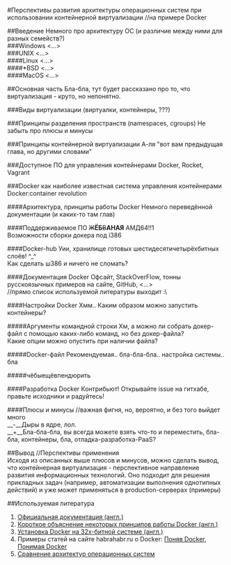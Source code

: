 #Перспективы развития архитектуры операционных систем при использовании контейнерной виртуализации
//на примере Docker

##Введение
Немного про архитектуру ОС (и различие между ними для разных семейств?)  
###Windows
<...>  
###UNIX
<...>  
####Linux
<...>  
####*BSD
<...>  
####MacOS
<...>  

##Основная часть
Бла-бла, тут будет рассказано про то, что виртуализация - круто, но непонятно.  


###Виды виртуализации
(виртуалки, контейнеры, ???)  

###Принципы разделения пространств (namespaces, cgroups)
Не забыть про плюсы и минусы  

###Принципы контейнерной виртуализации
А-ля "вот вам предыдущая глава, но другими словами"  

###Доступное ПО для управления контейнерами
Docker, Rocket, Vagrant  

###Docker как наиболее известная система управления контейнерами
Docker:container revolution  


####Архитектура, принципы работы Docker
Немного переведённой документации (и каких-то там глав)  

####Поддерживаемое ПО
~~Ж~~**ЁБ**~~В~~**АНАЯ** АМД64!!1  
Возможности сборки докера под i386  

####Docker-hub
Уии, хранилище готовых шестидесятичетырёхбитных слоёв! ^_^  
Как сделать ш386 и ничего не сломать?  

####Документация Docker
Офсайт, StackOverFlow, тонны русскоязычных примеров на сайте, GitHub, <...>  
//прямо список используемой литературы выходит :\  

####Настройки Docker
Хмм.. Каким образом можно запустить контейнеры?  


#####Аргументы командной строки
Хм, а можно ли собрать докер-файл с помощью каких-либо команд, но без докер-файла?  
Какие опции можно опустить при наличии файла?  

#####Docker-файл
Рекомендуемая.. бла-бла-бла.. настройка системы.. бла  

#####чёбыещёвпендюрить


####Разработка Docker
Контрибьют! Открывайте issue на гитхабе, правьте исходники и радуйтесь!  

####Плюсы и минусы
//важная фигня, но, вероятно, и без того выйдет много  
__-__Дыры в ядре, лол.  
__+__Бла-бла-бла, вы всегда можете взять что-то и переместить, бла-бла, контейнеры, бла, отладка-разработка-PaaS?  


##Вывод
//Перспективы применения  
Исходя из описанных выше плюсов и минусов, можно сделать вывод, что контейнерная виртуализация - перспективное направление развития информационных технологий. Оно подходит для решения прикладных задач (например, автоматизации выполнения однотипных действий) и уже может применяться в production-серверах (примеры)  

##Используемая литература
1. [Официальная документация (англ.)](https://docs.docker.com/)  
2. [Короткое объяснение некоторых принципов работы Docker (англ.)](http://blog.thoward37.me/articles/where-are-docker-images-stored/)  
3. [Установка Docker на 32х-битной системе (англ.)](http://mwhiteley.com/linux-containers/2013/08/31/docker-on-i386.html)  
4. Примеры статей на сайте habrahabr.ru о Docker: [Поняв Docker](https://habrahabr.ru/post/277699/), [Понимая Docker](https://habrahabr.ru/post/253877/)  
5. [Сравнение архитектур операционных систем](https://habrahabr.ru/post/62811/)